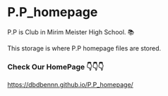 # P.P_homepage

P.P is Club in Mirim Meister High School. 📚

This storage is where P.P homepage files are stored.

### Check Our HomePage 👇👇👇
https://dbdbennn.github.io/P.P_homepage/
